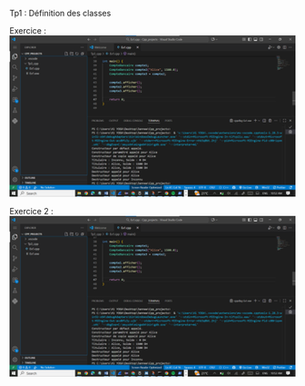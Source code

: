 Tp1   :   Définition des classes 


Exercice  :
![image alt](https://github.com/laouysalma/Tp3Cpp/blob/main/images/ex1.png?raw=true)


Exercice 2 :
![image alt](https://github.com/laouysalma/Tp3Cpp/blob/main/images/ex1.png?raw=true)



